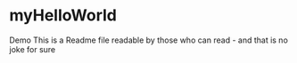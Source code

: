 # myHelloWorld
Demo 
This is a Readme file readable by those who can read - and that is no joke for sure 
